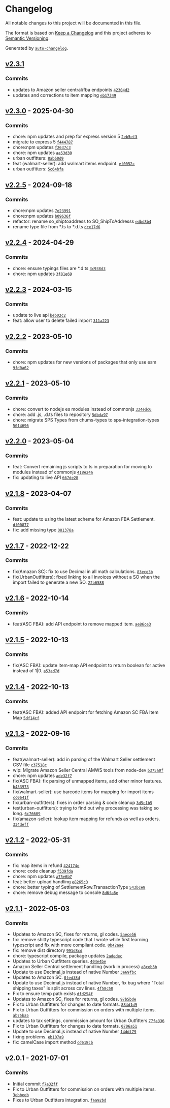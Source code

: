 # Changelog

All notable changes to this project will be documented in this file.

The format is based on [Keep a Changelog](https://keepachangelog.com/en/1.0.0/)
and this project adheres to [Semantic Versioning](https://semver.org/spec/v2.0.0.html).

Generated by [`auto-changelog`](https://github.com/CookPete/auto-changelog).

## [v2.3.1](https://github.com/ChumsInc/api-partners/compare/v2.3.0...v2.3.1)

### Commits

- updates to Amazon seller central/fba endpoints [`42304d2`](https://github.com/ChumsInc/api-partners/commit/42304d2a4faa73ad13c1d1e7b3f21d40bad1fc15)
- updates and corrections to item mapping [`eb17349`](https://github.com/ChumsInc/api-partners/commit/eb173494b5fe5d7787f1288692ffe0a9556f7ec7)

## [v2.3.0](https://github.com/ChumsInc/api-partners/compare/v2.2.5...v2.3.0) - 2025-04-30

### Commits

- chore: npm updates and prep for express version 5 [`2eb5ef3`](https://github.com/ChumsInc/api-partners/commit/2eb5ef36b6505c5ed8a898690aaa6b9cf8d5ea51)
- migrate to express 5 [`f444787`](https://github.com/ChumsInc/api-partners/commit/f4447871ed7e323201efc78c690096dc04663ef5)
- chore:npm updates [`f2637c3`](https://github.com/ChumsInc/api-partners/commit/f2637c34e2e57b324e1b3b1a30a57c8e03b51e62)
- chore: npm updates [`aa53d30`](https://github.com/ChumsInc/api-partners/commit/aa53d305f909f27ebfefebbb2ae73a79e8fe8907)
- urban outfitters: [`8ab60d9`](https://github.com/ChumsInc/api-partners/commit/8ab60d920c0270df43dd0bf4bb4ad83dabede9b6)
- feat (walmart-seller): add walmart items endpoint. [`ef0052c`](https://github.com/ChumsInc/api-partners/commit/ef0052c72c6aa9ddea0a83fbd897b4504e50becc)
- urban outfitters: [`5c64bfa`](https://github.com/ChumsInc/api-partners/commit/5c64bfa720bea4ca4ef0f81bc1f4154fb7191b10)

## [v2.2.5](https://github.com/ChumsInc/api-partners/compare/v2.2.4...v2.2.5) - 2024-09-18

### Commits

- chore:npm updates [`7e23991`](https://github.com/ChumsInc/api-partners/commit/7e23991704bb32a8ab9205ddd1581e3d5e87086a)
- chore:npm updates [`b09636f`](https://github.com/ChumsInc/api-partners/commit/b09636f48a151923bf08061e76f95ae68ad4c3a5)
- refactor: rename so_shiptoaddress to SO_ShipToAddresss [`edbd8b4`](https://github.com/ChumsInc/api-partners/commit/edbd8b464b01997a6a2709159392851c745172aa)
- rename type file from *.ts to *.d.ts [`dce17d6`](https://github.com/ChumsInc/api-partners/commit/dce17d65d71c2e195684159a0a6b97127a9adfe9)

## [v2.2.4](https://github.com/ChumsInc/api-partners/compare/v2.2.3...v2.2.4) - 2024-04-29

### Commits

- chore: ensure typings files are *.d.ts [`3c938d3`](https://github.com/ChumsInc/api-partners/commit/3c938d3a096e190c55b3a932d3c73a6d987a5c0b)
- chore: npm updates [`3f81e69`](https://github.com/ChumsInc/api-partners/commit/3f81e69ca19276ee8ed07f48acc517bbcb462769)

## [v2.2.3](https://github.com/ChumsInc/api-partners/compare/v2.2.2...v2.2.3) - 2024-03-15

### Commits

- update to live api [`beb02c2`](https://github.com/ChumsInc/api-partners/commit/beb02c2cd4bd0d4986d52d72541001be1029ec29)
- feat: allow user to delete failed import [`311a223`](https://github.com/ChumsInc/api-partners/commit/311a2230b800a598a68645ea30c7815b72f1eb9e)

## [v2.2.2](https://github.com/ChumsInc/api-partners/compare/v2.2.1...v2.2.2) - 2023-05-10

### Commits

- chore: npm updates for new versions of packages that only use esm [`9fd0a62`](https://github.com/ChumsInc/api-partners/commit/9fd0a628503e118d640b8309908b252ed9b37df1)

## [v2.2.1](https://github.com/ChumsInc/api-partners/compare/v2.2.0...v2.2.1) - 2023-05-10

### Commits

- chore: convert to nodejs es modules instead of commonjs [`334edc6`](https://github.com/ChumsInc/api-partners/commit/334edc6fb68c7e7ffa6c9f07864f3b5752cb2e7f)
- chore: add .js, .d.ts files to repository [`5dbda97`](https://github.com/ChumsInc/api-partners/commit/5dbda97a4075b36bd97d8650d2c8df97aca75558)
- chore: migrate SPS Types from chums-types to sps-integration-types [`5014696`](https://github.com/ChumsInc/api-partners/commit/5014696977489f4248e303bb72ca8c9b1c655cdd)

## [v2.2.0](https://github.com/ChumsInc/api-partners/compare/v2.1.8...v2.2.0) - 2023-05-04

### Commits

- feat: Convert remaining js scripts to ts in preparation for moving to modules instead of commonjs [`418e24a`](https://github.com/ChumsInc/api-partners/commit/418e24a04576a10bebdab7245ba9f038efe87be4)
- fix: updating to live API [`667de28`](https://github.com/ChumsInc/api-partners/commit/667de28225ee1d743972608d4ed06f405d6bb4ab)

## [v2.1.8](https://github.com/ChumsInc/api-partners/compare/v2.1.7...v2.1.8) - 2023-04-07

### Commits

- feat: update to using the latest scheme for Amazon FBA Settlement. [`df00877`](https://github.com/ChumsInc/api-partners/commit/df00877a2ad1c26b913921dc41e508a709bad459)
- fix: add missing type [`081378a`](https://github.com/ChumsInc/api-partners/commit/081378a004ade8342ca411e082276a57d73d498a)

## [v2.1.7](https://github.com/ChumsInc/api-partners/compare/v2.1.6...v2.1.7) - 2022-12-22

### Commits

- fix(Amazon SC): fix to use Decimal in all math calculations. [`83ece3b`](https://github.com/ChumsInc/api-partners/commit/83ece3ba38eadff8f00dd027596f895168b4381b)
- fix(UrbanOutfitters): fixed linking to all invoices without a SO when the import failed to generate a new SO. [`22b6588`](https://github.com/ChumsInc/api-partners/commit/22b65880e3c38a9e3cf67d00183403bbbaac902d)

## [v2.1.6](https://github.com/ChumsInc/api-partners/compare/v2.1.5...v2.1.6) - 2022-10-14

### Commits

- feat(ASC FBA): add API endpoint to remove mapped item. [`ae86ce3`](https://github.com/ChumsInc/api-partners/commit/ae86ce3571a3bbfc43e590f921bb08cb72ee1486)

## [v2.1.5](https://github.com/ChumsInc/api-partners/compare/v2.1.4...v2.1.5) - 2022-10-13

### Commits

- fix(ASC FBA): update item-map API endpoint to return boolean for active instead of 1|0. [`a53ad7d`](https://github.com/ChumsInc/api-partners/commit/a53ad7dd754a28beddb4d2bf16def062ee5ad13e)

## [v2.1.4](https://github.com/ChumsInc/api-partners/compare/v2.1.3...v2.1.4) - 2022-10-13

### Commits

- feat(ASC FBA): added API endpoint for fetching Amazon SC FBA Item Map [`5df14cf`](https://github.com/ChumsInc/api-partners/commit/5df14cf1dc2ebff4927b7974f36597cf2be8d084)

## [v2.1.3](https://github.com/ChumsInc/api-partners/compare/v2.1.2...v2.1.3) - 2022-09-16

### Commits

- feat(walmart-seller): add in parsing of the Walmart Seller settlement CSV file [`c37518c`](https://github.com/ChumsInc/api-partners/commit/c37518ccb0684f1b858f01c7d35a2bf80af57c7b)
- wip: Migrate Amazon Seller Central AMWS tools from node-dev [`b375a0f`](https://github.com/ChumsInc/api-partners/commit/b375a0f1025b2391dd689396e582360b8e5e5b5c)
- chore: npm updates [`ade32f7`](https://github.com/ChumsInc/api-partners/commit/ade32f7790e904b3f1969682faa9f5bbf76be2a3)
- fix(ASC FBA): fix parsing of unmapped items, add other minor features. [`b453973`](https://github.com/ChumsInc/api-partners/commit/b453973379e4784dfbd9d3544eaa29d2575aeca9)
- fix(walmart-seller): use barcode items for mapping for import items [`cc0641f`](https://github.com/ChumsInc/api-partners/commit/cc0641fa6fc6b6dff1f873a1571685c74c1d283f)
- fix(urban-outfitters): fixes in order parsing & code cleanup [`3d5c1b5`](https://github.com/ChumsInc/api-partners/commit/3d5c1b5c202ad279f90812cd4a6cad43838ce39b)
- test(urban-outfitters): trying to find out why processing was taking so long. [`6c76609`](https://github.com/ChumsInc/api-partners/commit/6c76609917da39be801867ca594a142e01f69cfb)
- fix(amazon-seller): lookup item mapping for refunds as well as orders. [`334deff`](https://github.com/ChumsInc/api-partners/commit/334deff12c24e31de29de06b39a4a31c94a6cb10)

## [v2.1.2](https://github.com/ChumsInc/api-partners/compare/v2.1.1...v2.1.2) - 2022-05-31

### Commits

- fix: map items in refund [`424174e`](https://github.com/ChumsInc/api-partners/commit/424174e2b80e4148f13d3652b690711ec42c16b8)
- chore: code cleanup [`f539fda`](https://github.com/ChumsInc/api-partners/commit/f539fda13acaa821c322b9a2dda3452ee1f2dc9e)
- chore: npm updates [`a75e6b7`](https://github.com/ChumsInc/api-partners/commit/a75e6b7be6ac16e175c4cd60596fa055566aa955)
- feat: better upload handling [`e8265c0`](https://github.com/ChumsInc/api-partners/commit/e8265c03a6388b82426024a15bea8ca6e0c02041)
- chore: better typing of SettlementRow.TransactionType [`543bce8`](https://github.com/ChumsInc/api-partners/commit/543bce8e594c8d3bc850c951a48ef7b2c028756f)
- chore: remove debug message to console [`8d6fa8e`](https://github.com/ChumsInc/api-partners/commit/8d6fa8eed0651ff82017a2c3a5597b522e504e04)

## [v2.1.1](https://github.com/ChumsInc/api-partners/compare/v2.0.1...v2.1.1) - 2022-05-03

### Commits

- Updates to Amazon SC, fixes for returns, gl codes. [`5aece56`](https://github.com/ChumsInc/api-partners/commit/5aece56cf1bb9d4ec28d104e32b88ab1b5aebea7)
- fix: remove shitty typescript code that I wrote while first learning typescript and fix with more compliant code. [`0b42aae`](https://github.com/ChumsInc/api-partners/commit/0b42aae54d3c47abb08044c9955ee655d595555b)
- fix: remove dist directory [`991d8cd`](https://github.com/ChumsInc/api-partners/commit/991d8cd48e3f8a2c1ffba459f585888c1eb15012)
- chore: typescript compile, package updates [`2adedec`](https://github.com/ChumsInc/api-partners/commit/2adedec0a64784b35d6cd7e4cf6514baf9c3eb87)
- Updates to Urban Outfitters queries. [`404e4be`](https://github.com/ChumsInc/api-partners/commit/404e4be55b591933c941052089fe45642a210f95)
- Amazon Seller Central settlement handling (work in process) [`a8ceb3b`](https://github.com/ChumsInc/api-partners/commit/a8ceb3bdd2fb38ceeca1c07cae4a74cd95273881)
- Update to use Decimal.js instead of native Number [`3e69fbc`](https://github.com/ChumsInc/api-partners/commit/3e69fbcee025b9902c0fc2d6131898978e7eb7a3)
- Updates to Amazon SC. [`0fed38d`](https://github.com/ChumsInc/api-partners/commit/0fed38d829b9c9869cb7ddc8cd445a9e2421af0b)
- Update to use Decimal.js instead of native Number, fix bug where "Total shipping taxes" is split across csv lines. [`4f58c50`](https://github.com/ChumsInc/api-partners/commit/4f58c5097b92e7b41bf01b3debeb8041e3746765)
- Fix to ensure temp path exists [`dfd254f`](https://github.com/ChumsInc/api-partners/commit/dfd254fbfb3971c3bb3b5c72ab2745b83018715c)
- Updates to Amazon SC, fixes for returns, gl codes. [`97b5bde`](https://github.com/ChumsInc/api-partners/commit/97b5bdeeec2566b6229d163dd8cf7dbd29851214)
- Fix to Urban Outfitters for changes to date formats. [`884d1d9`](https://github.com/ChumsInc/api-partners/commit/884d1d9b9215888aa1140675d4e002e9aa40ea9e)
- Fix to Urban Outfitters for commission on orders with multiple items. [`ab25ba5`](https://github.com/ChumsInc/api-partners/commit/ab25ba565a24aca565789831fc086823f360e674)
- updates to tax settings, commission amount for Urban Outfitters [`77fa336`](https://github.com/ChumsInc/api-partners/commit/77fa33655cec1428f2a95d6958425e36d08be937)
- Fix to Urban Outfitters for changes to date formats. [`0706a51`](https://github.com/ChumsInc/api-partners/commit/0706a51943f7fe6392430f323c24b16982616fbf)
- Update to use Decimal.js instead of native Number [`14ddf79`](https://github.com/ChumsInc/api-partners/commit/14ddf794e003b3482e0415ad9f773546f0212aca)
- fixing problems. [`eb107a9`](https://github.com/ChumsInc/api-partners/commit/eb107a9d6ad2161ca4030bce1f22d705c3c1de16)
- fix: camelCase import method [`cd618cb`](https://github.com/ChumsInc/api-partners/commit/cd618cb173d49b3718005e3d10d066e4a4468736)

## v2.0.1 - 2021-07-01

### Commits

- Initial commit [`f7a32ff`](https://github.com/ChumsInc/api-partners/commit/f7a32ffd93879c9d616dd7177202a2e41bc208da)
- Fix to Urban Outfitters for commission on orders with multiple items. [`3ebbeeb`](https://github.com/ChumsInc/api-partners/commit/3ebbeeb5350692e27eb6982ebda6b02e31e0cf8a)
- Fixes to Urban Outfitters integration. [`faa92bd`](https://github.com/ChumsInc/api-partners/commit/faa92bd57e32d1585eadd110ea9b5568a02996fc)
